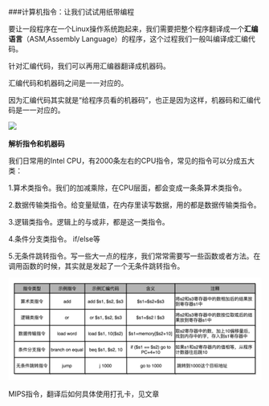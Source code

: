 ###计算机指令：让我们试试用纸带编程

要让一段程序在一个Linux操作系统跑起来，我们需要把整个程序翻译成一个**汇编语言**（ASM,Assembly Language）的程序，这个过程我们一般叫编译成汇编代码。

针对汇编代码，我们可以再用汇编器翻译成机器码。

汇编代码和机器码之间是一一对应的。

因为汇编代码其实就是“给程序员看的机器码”，也正是因为这样，机器码和汇编代码是一一对应的。

<img src="/Users/jackie/Documents/GitHub/DM/image/67cf3c90ac9bde229352e1be0db24b5b.png">

**解析指令和机器码**

我们日常用的Intel CPU，有2000条左右的CPU指令，常见的指令可以分成五大类：

1.算术类指令。我们的加减乘除，在CPU层面，都会变成一条条算术类指令。

2.数据传输类指令。给变量赋值，在内存里读写数据，用的都是数据传输类指令。

3.逻辑类指令。逻辑上的与或非，都是这一类指令。

4.条件分支类指令。 if/else等

5.无条件跳转指令。写一些大一点的程序，我们常常需要写一些函数或者方法。在调用函数的时候，其实就是发起了一个无条件跳转指令。

<img src="../../image/五种指令.jpeg">



MIPS指令，翻译后如何具体使用打孔卡，见文章























